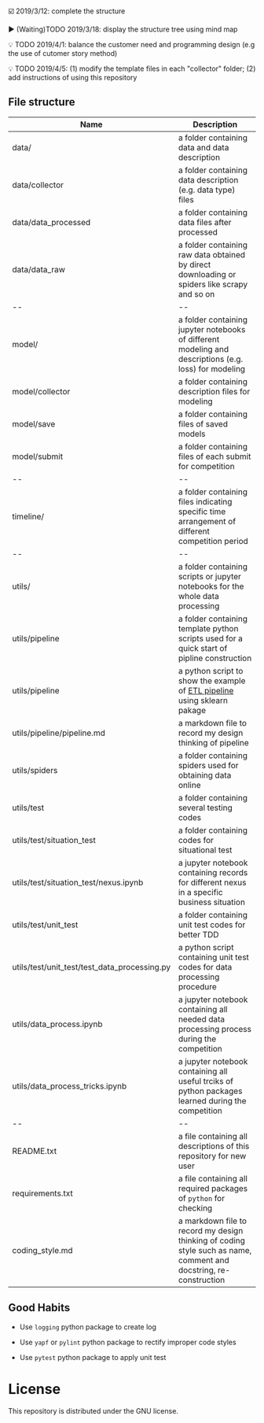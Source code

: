 :ballot_box_with_check: 2019/3/12: complete the structure 

:arrow_forward: (Waiting)TODO 2019/3/18: display the structure tree using mind map

:bulb: TODO 2019/4/1: balance the customer need and programming design (e.g the use of cutomer story method)

:bulb: TODO 2019/4/5: (1) modify the template files in each "collector" folder; (2) add instructions of using this repository

## File structure

Name | Description |
------------ | -------------
data/ | a folder containing data and data description
data/collector | a folder containing data description (e.g. data type) files
data/data_processed| a folder containing data files after processed
data/data_raw| a folder containing  raw data obtained by direct downloading or spiders like scrapy and so on
-- | --
model/ | a folder containing jupyter notebooks of different modeling and descriptions (e.g. loss) for modeling
model/collector | a folder containing description files for modeling
model/save | a folder containing files of saved models
model/submit | a folder containing files of each submit for competition
-- | --
timeline/ | a folder containing files indicating specific time arrangement of different competition period
-- | --
utils/ | a folder containing scripts or jupyter notebooks for the whole data processing
utils/pipeline | a folder containing template python scripts used for a quick start of pipline construction
utils/pipeline | a python script to show the example of [ETL pipeline](https://en.wikipedia.org/wiki/Extract,_transform,_load) using sklearn pakage
utils/pipeline/pipeline.md | a markdown file to record my design thinking of pipeline
utils/spiders | a folder containing spiders used for obtaining data online
utils/test | a folder containing several testing codes 
utils/test/situation_test | a folder containing codes for situational test
utils/test/situation_test/nexus.ipynb | a jupyter notebook containing records for different nexus in a specific business situation
utils/test/unit_test | a folder containing unit test codes for better TDD
utils/test/unit_test/test_data_processing.py | a python script containing unit test codes for data processing procedure
utils/data_process.ipynb | a jupyter notebook containing all needed data processing process during the competition
utils/data_process_tricks.ipynb | a jupyter notebook containing all useful trciks of python packages learned during the competition
-- | --
README.txt | a file containing all descriptions of this repository for new user
requirements.txt | a file containing all required packages of `python` for checking
coding_style.md | a markdown file to record my design thinking of coding style such as name, comment and docstring, re-construction
 
## Good Habits

* Use `logging` python package to create log

* Use `yapf` or `pylint` python package to rectify improper code styles

* Use `pytest` python package to apply unit test

# License

This repository is distributed under the GNU license.
